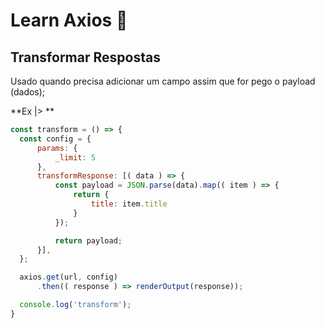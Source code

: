 # Learn Axios 👾

## Transformar Respostas

Usado quando precisa adicionar um campo assim que for pego o payload (dados);

**Ex |> **

```js
const transform = () => {
  const config = {
      params: {
          _limit: 5
      },
      transformResponse: [( data ) => {
          const payload = JSON.parse(data).map(( item ) => {
              return {
                  title: item.title
              }
          });

          return payload;
      }],
  };

  axios.get(url, config)
      .then(( response ) => renderOutput(response));

  console.log('transform');
}
```

